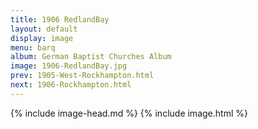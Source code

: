 ```yaml
---
title: 1906 RedlandBay
layout: default
display: image
menu: barq
album: German Baptist Churches Album
image: 1906-RedlandBay.jpg
prev: 1905-West-Rockhampton.html
next: 1906-Rockhampton.html
---
```

{% include image-head.md %}
{% include image.html %}